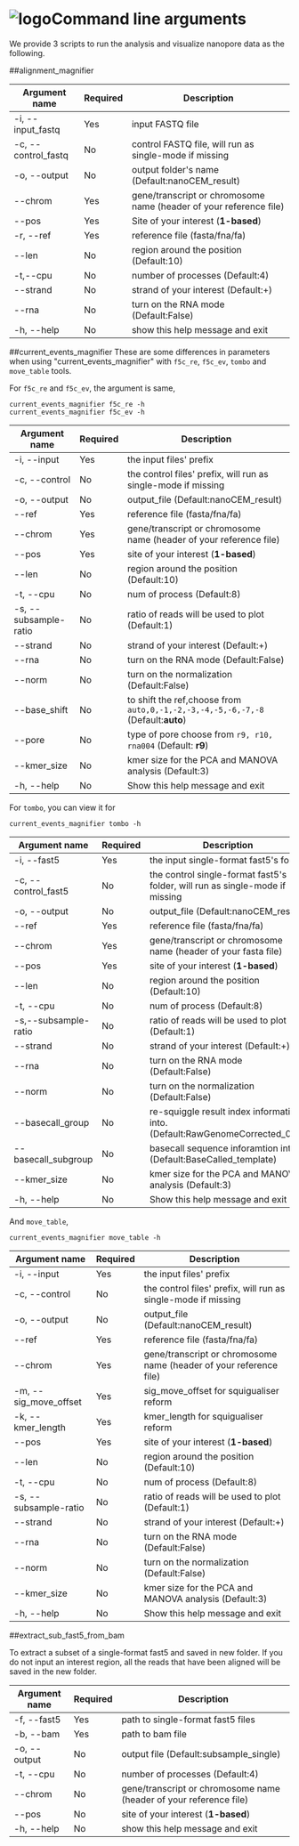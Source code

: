 # ![logo](logo_tiny.png "nanoCEM")Command line arguments
We provide 3  scripts to run the analysis and visualize nanopore data as the following.

##alignment_magnifier


| Argument name                       | Required | Description                                     |
|---------------------------------|----------|-------------------------------------------------|
| -i, --input_fastq               | Yes       | input FASTQ file                                |
| -c, --control_fastq             | No       | control FASTQ file, will run as single-mode if missing            |
| -o, --output                    | No       | output folder's name (Default:nanoCEM_result)    |
| --chrom                         | Yes       | gene/transcript or chromosome name (header of your reference file)|
| --pos                           | Yes       | Site of your interest (**1-based**)         |
| -r, --ref                       | Yes       | reference file (fasta/fna/fa)          |
| --len                           | No       | region around the position   (Default:10)|
| -t,--cpu                           | No       | number of processes   (Default:4)          |
| --strand                        | No       | strand of your interest  (Default:+)          |
| --rna                           | No       | turn on the RNA mode (Default:False)       |
| -h, --help                      | No       | show this help message and exit          |

##current_events_magnifier
These are some differences in parameters when using "current_events_magnifier" with `f5c_re`, `f5c_ev`, `tombo` and `move_table` tools.

For `f5c_re` and `f5c_ev`, the argument is same,

    current_events_magnifier f5c_re -h
    current_events_magnifier f5c_ev -h

| Argument name      | Required | Description                                                     |
|--------------------|----------|-----------------------------------------------------------------|
| -i, --input        | Yes       | the input files' prefix                            |
| -c, --control      | No       | the control files' prefix, will run as single-mode if missing          |
| -o, --output       | No       | output_file (Default:nanoCEM_result)               |
| --ref              | Yes       |reference file (fasta/fna/fa)          |
| --chrom            | Yes       | gene/transcript or chromosome name (header of your reference file)              |
| --pos              | Yes       | site of your interest   (**1-based**)          |
| --len              | No       | region around the position (Default:10)                          |
| -t, --cpu          | No       | num of process (Default:8)                                       |
| -s, --subsample-ratio | No       |  ratio of reads will be used to plot (Default:1)                 |
| --strand           | No       | strand of your interest (Default:+)   |
| --rna              | No       | turn on the RNA mode       (Default:False)                                     |
| --norm             | No       | turn on the normalization      (Default:False)                  |
| --base_shift       | No       |  to shift the ref,choose from `auto,0,-1,-2,-3,-4,-5,-6,-7,-8` (Default:**auto**)                  |
| --pore             | No       |  type of pore choose from `r9, r10, rna004` (Default: **r9**)                |
| --kmer_size             | No       |  kmer size for the PCA and MANOVA analysis   (Default:3)  |
| -h, --help         | No       | Show this help message and exit                                  |

For `tombo`, you can view it for 

    current_events_magnifier tombo -h

| Argument  name    | Required | Description                                                     |
|-------------------|----------|-----------------------------------------------------------------|
| -i, --fast5       | Yes       | the input single-format fast5's folder                            |
| -c, --control_fast5 | No       | the control single-format fast5's folder, will run as single-mode if missing              |
| -o, --output      | No       | output_file (Default:nanoCEM_result)                                                     |
| --ref             | Yes       |reference file (fasta/fna/fa)          |
| --chrom           | Yes       | gene/transcript or chromosome name (header of your fasta file)               |
| --pos             | Yes       | site of your interest        (**1-based**)          |
| --len             | No       | region around the position (Default:10)                          |
| -t, --cpu         | No       | num of process (Default:8)                                       |
| -s,--subsample-ratio | No       |  ratio of reads will be used to plot (Default:1)                 |
| --strand          | No       | strand of your interest (Default:+)   |
| --rna             | No       | turn on the RNA mode       (Default:False)                                      |
| --norm            | No       | turn on the normalization      (Default:False)                  |
| --basecall_group  | No       | re-squiggle result index information into.(Default:RawGenomeCorrected_000)           |
| --basecall_subgroup | No       | basecall sequence inforamtion into.  (Default:BaseCalled_template) |
| --kmer_size             | No       |  kmer size for the PCA and MANOVA analysis   (Default:3)  |
| -h, --help        | No       | Show this help message and exit                                  |

And `move_table`,

    current_events_magnifier move_table -h

| Argument name      | Required | Description                                                        |
|--------------------|----------|--------------------------------------------------------------------|
| -i, --input        | Yes       | the input files' prefix                                            |
| -c, --control      | No       | the control files' prefix, will run as single-mode if missing      |
| -o, --output       | No       | output_file (Default:nanoCEM_result)                               |
| --ref              | Yes       | reference file (fasta/fna/fa)                                      |
| --chrom            | Yes       | gene/transcript or chromosome name (header of your reference file) |
| -m, --sig_move_offset |Yes| sig_move_offset for squigualiser reform                            |
| -k, --kmer_length  | Yes| kmer_length for squigualiser reform                                |
| --pos              | Yes       | site of your interest   (**1-based**)          |
| --len              | No       | region around the position (Default:10)                          |
| -t, --cpu          | No       | num of process (Default:8)                                       |
| -s, --subsample-ratio | No       |  ratio of reads will be used to plot (Default:1)                 |
| --strand           | No       | strand of your interest (Default:+)   |
| --rna              | No       | turn on the RNA mode       (Default:False)                                     |
| --norm             | No       | turn on the normalization      (Default:False)                  |
| --kmer_size             | No       |  kmer size for the PCA and MANOVA analysis   (Default:3)  |
| -h, --help         | No       | Show this help message and exit                                  |

##extract_sub_fast5_from_bam

 To extract a subset of a single-format fast5 and saved in new folder.
 If you do not input an interest region, all the reads that have been aligned will be saved in the new folder.

| Argument name| Required | Description                                       |
|---------------|----------|---------------------------------------------------|
| -f, --fast5 | Yes  | path to single-format fast5 files                           |
| -b, --bam | Yes    | path to bam file                                  |
| -o, --output | No  | output file   (Default:subsample_single)        |
| -t, --cpu | No       | number of processes  (Default:4)    |
| --chrom    | No       | gene/transcript or chromosome name (header of your reference file)|
| --pos       | No       | site of your interest    (**1-based**)         |
| -h, --help    | No       | show this help message and exit                    |
